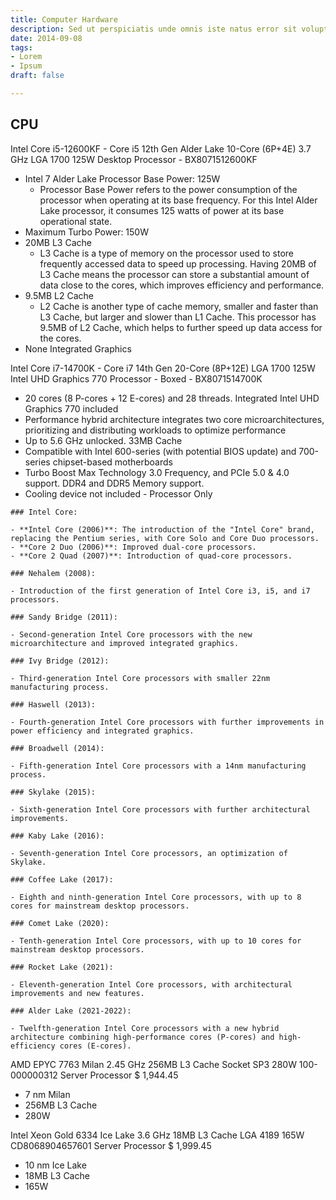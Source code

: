 ```yaml
---
title: Computer Hardware
description: Sed ut perspiciatis unde omnis iste natus error sit voluptatem
date: 2014-09-08
tags:
- Lorem
- Ipsum
draft: false

---
```


## CPU

Intel Core i5-12600KF - Core i5 12th Gen Alder Lake 10-Core (6P+4E) 3.7 GHz LGA 1700 125W Desktop Processor - BX8071512600KF

* Intel 7 Alder Lake Processor Base Power: 125W
    * Processor Base Power refers to the power consumption of the processor when operating at its base frequency. For this Intel Alder Lake processor, it consumes 125 watts of power at its base operational state.
* Maximum Turbo Power: 150W 
* 20MB L3 Cache 
    * L3 Cache is a type of memory on the processor used to store frequently accessed data to speed up processing. Having 20MB of L3 Cache means the processor can store a substantial amount of data close to the cores, which improves efficiency and performance.
* 9.5MB L2 Cache 
    * L2 Cache is another type of cache memory, smaller and faster than L3 Cache, but larger and slower than L1 Cache. This processor has 9.5MB of L2 Cache, which helps to further speed up data access for the cores.
* None Integrated Graphics

Intel Core i7-14700K - Core i7 14th Gen 20-Core (8P+12E) LGA 1700 125W Intel UHD Graphics 770 Processor - Boxed - BX8071514700K

* 20 cores (8 P-cores + 12 E-cores) and 28 threads. Integrated Intel UHD Graphics 770 included
* Performance hybrid architecture integrates two core microarchitectures, prioritizing and distributing workloads to optimize performance
* Up to 5.6 GHz unlocked. 33MB Cache
* Compatible with Intel 600-series (with potential BIOS update) and 700-series chipset-based motherboards
* Turbo Boost Max Technology 3.0 Frequency, and PCIe 5.0 & 4.0 support. DDR4 and DDR5 Memory support.
* Cooling device not included - Processor Only

```
### Intel Core:

- **Intel Core (2006)**: The introduction of the "Intel Core" brand, replacing the Pentium series, with Core Solo and Core Duo processors.
- **Core 2 Duo (2006)**: Improved dual-core processors.
- **Core 2 Quad (2007)**: Introduction of quad-core processors.

### Nehalem (2008):

- Introduction of the first generation of Intel Core i3, i5, and i7 processors.

### Sandy Bridge (2011):

- Second-generation Intel Core processors with the new microarchitecture and improved integrated graphics.

### Ivy Bridge (2012):

- Third-generation Intel Core processors with smaller 22nm manufacturing process.

### Haswell (2013):

- Fourth-generation Intel Core processors with further improvements in power efficiency and integrated graphics.

### Broadwell (2014):

- Fifth-generation Intel Core processors with a 14nm manufacturing process.

### Skylake (2015):

- Sixth-generation Intel Core processors with further architectural improvements.

### Kaby Lake (2016):

- Seventh-generation Intel Core processors, an optimization of Skylake.

### Coffee Lake (2017):

- Eighth and ninth-generation Intel Core processors, with up to 8 cores for mainstream desktop processors.

### Comet Lake (2020):

- Tenth-generation Intel Core processors, with up to 10 cores for mainstream desktop processors.

### Rocket Lake (2021):

- Eleventh-generation Intel Core processors, with architectural improvements and new features.

### Alder Lake (2021-2022):

- Twelfth-generation Intel Core processors with a new hybrid architecture combining high-performance cores (P-cores) and high-efficiency cores (E-cores).
```


AMD EPYC 7763 Milan 2.45 GHz 256MB L3 Cache Socket SP3 280W 100-000000312 Server Processor
$ 1,944.45
* 7 nm Milan 
* 256MB L3 Cache 
* 280W


Intel Xeon Gold 6334 Ice Lake 3.6 GHz 18MB L3 Cache LGA 4189 165W CD8068904657601 Server Processor
$ 1,999.45
* 10 nm Ice Lake 
* 18MB L3 Cache 
* 165W